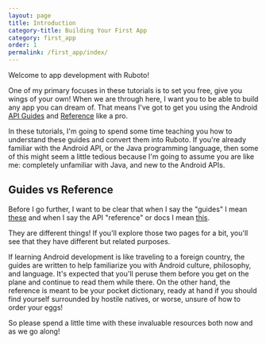 ```yaml
---
layout: page
title: Introduction
category-title: Building Your First App
category: first_app
order: 1
permalink: /first_app/index/
---
```


Welcome to app development with Ruboto!

One of my primary focuses in these tutorials is to set you free, give you wings of your own! When we are through here, I want you to be able to build any app you can dream of. That means I've got to get you using the Android [API Guides](https://developer.android.com/guide/index.html) and [Reference](https://developer.android.com/reference/packages.html) like a pro.

In these tutorials, I'm going to spend some time teaching you how to understand these guides and convert them into Ruboto. If you're already familiar with the Android API, or the Java programming language, then some of this might seem a little tedious because I'm going to assume you are like me: completely unfamiliar with Java, and new to the Android APIs.

## Guides vs Reference

Before I go further, I want to be clear that when I say the "guides" I mean [these](https://developer.android.com/guide/index.html) and when I say the API "reference" or docs I mean [this](https://developer.android.com/reference/packages.html).

They are different things! If you'll explore those two pages for a bit, you'll see that they have different but
related purposes.

If learning Android development is like traveling to a foreign country, the guides are written to help familiarize you with Android culture, philosophy, and language. It's expected that you'll peruse them before you get on the plane and continue to read them while there. On the other hand, the reference is meant to be your pocket dictionary, ready at hand if you should find yourself surrounded by hostile natives,
or worse, unsure of how to order your eggs!

So please spend a little time with these invaluable resources both now and as we go along!
